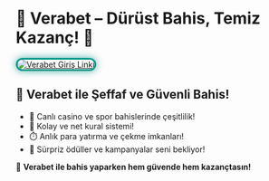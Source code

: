 <h1>💼 Verabet – Dürüst Bahis, Temiz Kazanç! 💎</h1>

<a href="https://cutt.ly/Verabet2025-giris" title="Verabet Güncel Giriş">
  <img src="https://i.ibb.co/BtMhhf6/g-venligiris.jpg" alt="Verabet Giriş Linki" style="max-width: 100%; border: 3px solid #009688; border-radius: 14px; box-shadow: 0px 0px 14px rgba(0, 150, 136, 0.7);">
</a>

<h2>🔐 Verabet ile Şeffaf ve Güvenli Bahis!</h2>
<ul>
  <li>🎲 Canlı casino ve spor bahislerinde çeşitlilik!</li>
  <li>🧾 Kolay ve net kural sistemi!</li>
  <li>⏱️ Anlık para yatırma ve çekme imkanları!</li>
  <li>🎁 Sürpriz ödüller ve kampanyalar seni bekliyor!</li>
</ul>

<p>🌟 <strong>Verabet ile bahis yaparken hem güvende hem kazançtasın!</strong></p>

<meta name="description" content="Verabet bahis sitesine güncel giriş buradan! Güvenilir kazanç fırsatlarını kaçırma, hemen katıl.">
